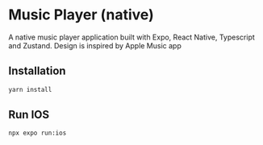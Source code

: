 # Music Player (native)

A native music player application built with Expo, React Native, Typescript and Zustand. Design is inspired by Apple Music app


## Installation

```bash
yarn install
```

## Run IOS

```bash
npx expo run:ios
```
